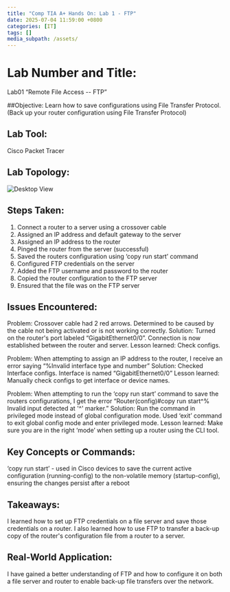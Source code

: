 ```yaml
---
title: "Comp TIA A+ Hands On: Lab 1 - FTP"
date: 2025-07-04 11:59:00 +0800
categories: [IT]
tags: []
media_subpath: /assets/
---
```


# Lab Number and Title: 
Lab01 “Remote File Access -- FTP”

##Objective: 
Learn how to save configurations using File Transfer Protocol.
(Back up your router configuration using File Transfer Protocol) 

## Lab Tool: 
Cisco Packet Tracer

## Lab Topology:
![Desktop View](/lab01comptiaA+.png)


## Steps Taken:
1. Connect a router to a server using a crossover cable
2. Assigned an IP address and default gateway to the server
3. Assigned an IP address to the router
4. Pinged the router from the server (successful)
5. Saved the routers configuration using ‘copy run start’ command
6. Configured FTP credentials on the server
7. Added the FTP username and password to the router
8. Copied the router configuration to the FTP server
9. Ensured that the file was on the FTP server

## Issues Encountered:
Problem: Crossover cable had 2 red arrows. Determined to be caused by the cable not being activated or is not working correctly.
Solution: Turned on the router's port labeled “GigabitEthernet0/0”. Connection is now established between the router and server.
Lesson learned: Check configs.

Problem: When attempting to assign an IP address to the router, I receive an error saying “%Invalid interface type and number”
Solution: Checked Interface configs. Interface is named “GigabitEthernet0/0”
Lesson learned: Manually check configs to get interface or device names.

Problem: When attempting to run the ‘copy run start’ command to save the routers configurations, I get the error “Router(config)#copy run start^% Invalid input detected at '^' marker.”
Solution: Run the command in privileged mode instead of global configuration mode. Used ‘exit’ command to exit global config mode and enter privileged mode.
Lesson learned: Make sure you are in the right ‘mode’ when setting up a router using the CLI tool.

## Key Concepts or Commands:
‘copy run start’ - used in Cisco devices to save the current active configuration (running-config) to the non-volatile memory (startup-config), ensuring the changes persist after a reboot

## Takeaways:
I learned how to set up FTP credentials on a file server and save those credentials on a router. I also learned how to use FTP to transfer a back-up copy of the router's configuration file from a router to a server.

## Real-World Application:
I have gained a better understanding of FTP and how to configure it on both a file server and router to enable back-up file transfers over the network.
